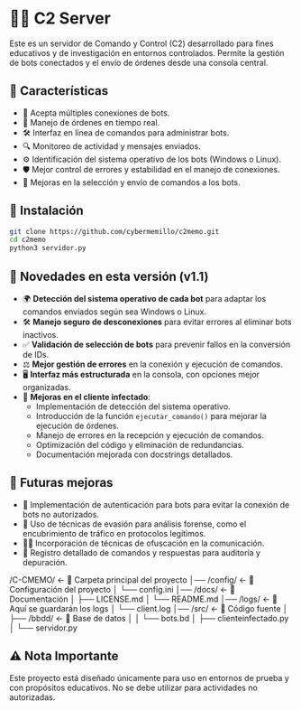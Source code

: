 # 🕵️‍♂️ C2 Server

Este es un servidor de Comando y Control (C2) desarrollado para fines educativos y de investigación en entornos controlados. Permite la gestión de bots conectados y el envío de órdenes desde una consola central.

## 🚀 Características

- 📡 Acepta múltiples conexiones de bots.
- 🔄 Manejo de órdenes en tiempo real.
- 🛠 Interfaz en línea de comandos para administrar bots.
- 🔍 Monitoreo de actividad y mensajes enviados.
- ⚙️ Identificación del sistema operativo de los bots (Windows o Linux).
- 🛡️ Mejor control de errores y estabilidad en el manejo de conexiones.
- 🔐 Mejoras en la selección y envío de comandos a los bots.

## 🔧 Instalación

```bash
git clone https://github.com/cybermemillo/c2memo.git
cd c2memo
python3 servidor.py
```

## 📌 Novedades en esta versión (v1.1)

- 🌍 **Detección del sistema operativo de cada bot** para adaptar los comandos enviados según sea Windows o Linux.
- 🛠 **Manejo seguro de desconexiones** para evitar errores al eliminar bots inactivos.
- ✅ **Validación de selección de bots** para prevenir fallos en la conversión de IDs.
- ⚖️ **Mejor gestión de errores** en la conexión y ejecución de comandos.
- 🖥️ **Interfaz más estructurada** en la consola, con opciones mejor organizadas.
- 🤖 **Mejoras en el cliente infectado**:
  - Implementación de detección del sistema operativo.
  - Introducción de la función `ejecutar_comando()` para mejorar la ejecución de órdenes.
  - Manejo de errores en la recepción y ejecución de comandos.
  - Optimización del código y eliminación de redundancias.
  - Documentación mejorada con docstrings detallados.

## 🔮 Futuras mejoras

- 🔑 Implementación de autenticación para bots para evitar la conexión de bots no autorizados.
- 📶 Uso de técnicas de evasión para análisis forense, como el encubrimiento de tráfico en protocolos legítimos.
- 🕵️‍♂️ Incorporación de técnicas de ofuscación en la comunicación.
- 📜 Registro detallado de comandos y respuestas para auditoría y depuración.

/C-CMEMO/              ← 📌 Carpeta principal del proyecto
│── /config/           ← 📌 Configuración del proyecto
│   └── config.ini
│── /docs/             ← 📌 Documentación
│   ├── LICENSE.md
│   └── README.md
│── /logs/             ← 📌 Aquí se guardarán los logs
│   └── client.log
│── /src/              ← 📌 Código fuente
│   ├── /bbdd/         ← 📌 Base de datos
│   │   └── bots.bd
│   ├── clienteinfectado.py
│   └── servidor.py

## ⚠️ Nota Importante

Este proyecto está diseñado únicamente para uso en entornos de prueba y con propósitos educativos. No se debe utilizar para actividades no autorizadas.
